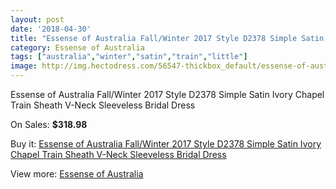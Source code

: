 ```yaml
---
layout: post
date: '2018-04-30'
title: "Essense of Australia Fall/Winter 2017 Style D2378 Simple Satin Ivory Chapel Train Sheath V-Neck Sleeveless Bridal Dress"
category: Essense of Australia
tags: ["australia","winter","satin","train","little"]
image: http://img.hectodress.com/56547-thickbox_default/essense-of-australia-fall-winter-2017-style-d2378-simple-satin-ivory-chapel-train-sheath-v-neck-sleeveless-bridal-dress.jpg
---
```

Essense of Australia Fall/Winter 2017 Style D2378 Simple Satin Ivory Chapel Train Sheath V-Neck Sleeveless Bridal Dress

On Sales: **$318.98**
<a href="https://www.hectodress.com/essense-of-australia/17619-essense-of-australia-fall-winter-2017-style-d2378-simple-satin-ivory-chapel-train-sheath-v-neck-sleeveless-bridal-dress.html"><amp-img layout="responsive" width="600" height="600" src="//img.hectodress.com/56547-thickbox_default/essense-of-australia-fall-winter-2017-style-d2378-simple-satin-ivory-chapel-train-sheath-v-neck-sleeveless-bridal-dress.jpg" alt="Essense of Australia Fall/Winter 2017 Style D2378 Simple Satin Ivory Chapel Train Sheath V-Neck Sleeveless Bridal Dress 0" /></a>
<a href="https://www.hectodress.com/essense-of-australia/17619-essense-of-australia-fall-winter-2017-style-d2378-simple-satin-ivory-chapel-train-sheath-v-neck-sleeveless-bridal-dress.html"><amp-img layout="responsive" width="600" height="600" src="//img.hectodress.com/56553-thickbox_default/essense-of-australia-fall-winter-2017-style-d2378-simple-satin-ivory-chapel-train-sheath-v-neck-sleeveless-bridal-dress.jpg" alt="Essense of Australia Fall/Winter 2017 Style D2378 Simple Satin Ivory Chapel Train Sheath V-Neck Sleeveless Bridal Dress 1" /></a>
<a href="https://www.hectodress.com/essense-of-australia/17619-essense-of-australia-fall-winter-2017-style-d2378-simple-satin-ivory-chapel-train-sheath-v-neck-sleeveless-bridal-dress.html"><amp-img layout="responsive" width="600" height="600" src="//img.hectodress.com/56552-thickbox_default/essense-of-australia-fall-winter-2017-style-d2378-simple-satin-ivory-chapel-train-sheath-v-neck-sleeveless-bridal-dress.jpg" alt="Essense of Australia Fall/Winter 2017 Style D2378 Simple Satin Ivory Chapel Train Sheath V-Neck Sleeveless Bridal Dress 2" /></a>
<a href="https://www.hectodress.com/essense-of-australia/17619-essense-of-australia-fall-winter-2017-style-d2378-simple-satin-ivory-chapel-train-sheath-v-neck-sleeveless-bridal-dress.html"><amp-img layout="responsive" width="600" height="600" src="//img.hectodress.com/56551-thickbox_default/essense-of-australia-fall-winter-2017-style-d2378-simple-satin-ivory-chapel-train-sheath-v-neck-sleeveless-bridal-dress.jpg" alt="Essense of Australia Fall/Winter 2017 Style D2378 Simple Satin Ivory Chapel Train Sheath V-Neck Sleeveless Bridal Dress 3" /></a>
<a href="https://www.hectodress.com/essense-of-australia/17619-essense-of-australia-fall-winter-2017-style-d2378-simple-satin-ivory-chapel-train-sheath-v-neck-sleeveless-bridal-dress.html"><amp-img layout="responsive" width="600" height="600" src="//img.hectodress.com/56550-thickbox_default/essense-of-australia-fall-winter-2017-style-d2378-simple-satin-ivory-chapel-train-sheath-v-neck-sleeveless-bridal-dress.jpg" alt="Essense of Australia Fall/Winter 2017 Style D2378 Simple Satin Ivory Chapel Train Sheath V-Neck Sleeveless Bridal Dress 4" /></a>
<a href="https://www.hectodress.com/essense-of-australia/17619-essense-of-australia-fall-winter-2017-style-d2378-simple-satin-ivory-chapel-train-sheath-v-neck-sleeveless-bridal-dress.html"><amp-img layout="responsive" width="600" height="600" src="//img.hectodress.com/56549-thickbox_default/essense-of-australia-fall-winter-2017-style-d2378-simple-satin-ivory-chapel-train-sheath-v-neck-sleeveless-bridal-dress.jpg" alt="Essense of Australia Fall/Winter 2017 Style D2378 Simple Satin Ivory Chapel Train Sheath V-Neck Sleeveless Bridal Dress 5" /></a>
<a href="https://www.hectodress.com/essense-of-australia/17619-essense-of-australia-fall-winter-2017-style-d2378-simple-satin-ivory-chapel-train-sheath-v-neck-sleeveless-bridal-dress.html"><amp-img layout="responsive" width="600" height="600" src="//img.hectodress.com/56548-thickbox_default/essense-of-australia-fall-winter-2017-style-d2378-simple-satin-ivory-chapel-train-sheath-v-neck-sleeveless-bridal-dress.jpg" alt="Essense of Australia Fall/Winter 2017 Style D2378 Simple Satin Ivory Chapel Train Sheath V-Neck Sleeveless Bridal Dress 6" /></a>

Buy it: [Essense of Australia Fall/Winter 2017 Style D2378 Simple Satin Ivory Chapel Train Sheath V-Neck Sleeveless Bridal Dress](https://www.hectodress.com/essense-of-australia/17619-essense-of-australia-fall-winter-2017-style-d2378-simple-satin-ivory-chapel-train-sheath-v-neck-sleeveless-bridal-dress.html "Essense of Australia Fall/Winter 2017 Style D2378 Simple Satin Ivory Chapel Train Sheath V-Neck Sleeveless Bridal Dress")

View more: [Essense of Australia](https://www.hectodress.com/363-essense-of-australia "Essense of Australia")